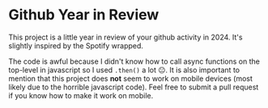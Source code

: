 # Github Year in Review
This project is a little year in review of your github activity in 2024. It's slightly inspired by the Spotify wrapped.

The code is awful because I didn't know how to call async functions on the top-level in javascript so I used `.then()` a lot 😐. It is also important to mention that this project does **not** seem to work on mobile devices (most likely due to the horrible javascript code).
Feel free to submit a pull request if you know how to make it work on mobile.
